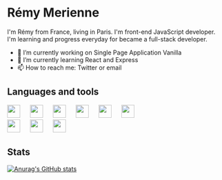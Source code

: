 <!--
# Hi there 👋
- 👯 I’m looking to collaborate on ...
- 🤔 I’m looking for help with ...
- 💬 Ask me about ...
- 😄 Pronouns: ...
- ⚡ Fun fact: ...
-->

# Rémy Merienne

I'm Rémy from France, living in Paris. I'm front-end JavaScript developer. I'm learning and progress everyday for became a full-stack developer.

- 🔭 I’m currently working on Single Page Application Vanilla
- 🌱 I’m currently learning React and Express
- 📫 How to reach me: Twitter or email

## Languages and tools

<img width="30px" style="padding-right:20px;" align="left" src="https://cdn.jsdelivr.net/gh/devicons/devicon/icons/html5/html5-original.svg"/>
<img width="30px" style="padding-right:20px;" align="left" src="https://cdn.jsdelivr.net/gh/devicons/devicon/icons/css3/css3-original.svg" />
<img width="30px" style="padding-right:20px;" align="left" src="https://cdn.jsdelivr.net/gh/devicons/devicon/icons/javascript/javascript-original.svg" />
<img width="30px" style="padding-right:20px;" align="left" src="https://cdn.jsdelivr.net/gh/devicons/devicon/icons/sass/sass-original.svg" />
<img width="30px" style="padding-right:20px;" align="left" src="https://cdn.jsdelivr.net/gh/devicons/devicon/icons/git/git-original.svg" />
<img width="30px" style="padding-right:20px;" align="left" src="https://cdn.jsdelivr.net/gh/devicons/devicon/icons/webpack/webpack-original.svg" />

<br/>
<br/>

<img width="30px" style="padding-right:20px;" style="padding-top:15px;" align="left" src="https://cdn.jsdelivr.net/gh/devicons/devicon/icons/babel/babel-original.svg" />
<img width="30px" style="padding-right:20px;" align="left" src="https://cdn.jsdelivr.net/gh/devicons/devicon/icons/jest/jest-plain.svg" />
<img width="30px" style="padding-right:20px;" align="left" src="https://cdn.jsdelivr.net/gh/devicons/devicon/icons/eslint/eslint-original.svg" />

<br/>
<br/>

## Stats

[![Anurag's GitHub stats](https://github-readme-stats.vercel.app/api?username=remymerienne&hide=contribs,prs&show_icons=true&theme=tokyonight)](https://github.com/anuraghazra/github-readme-stats)
